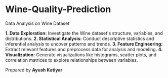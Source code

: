 # Wine-Quality-Prediction
Data Analysis on Wine Dataset 


**1. Data Exploration:** Investigate the Wine dataset's structure, variables, and 
distributions. 
**2. Statistical Analysis:** Conduct descriptive statistics and inferential analysis to uncover 
patterns and trends. 
**3. Feature Engineering:** Extract relevant features and preprocess data for analysis and 
modeling. 
**4. Visualization:** Generate visualizations like histograms, scatter plots, and correlation 
matrices to explore relationships between variables.

Prepared by **Ayush Katiyar**
